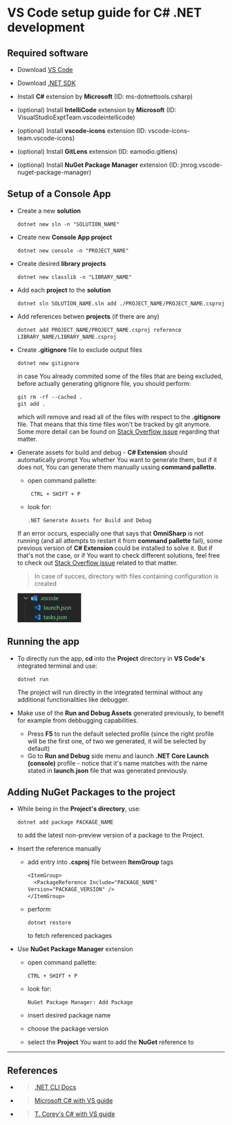 
# VS Code setup guide for C# .NET development

## Required software

* Download [VS Code](https://code.visualstudio.com/download)

* Download [.NET SDK](https://dotnet.microsoft.com/en-us/download)

* Install **C#** extension by **Microsoft** (ID: ms-dotnettools.csharp)  

* (optional) Install **IntelliCode** extension by **Microsoft** (ID: VisualStudioExptTeam.vscodeintellicode)

* (optional) Install **vscode-icons** extension (ID: vscode-icons-team.vscode-icons)

* (optional) Install **GitLens** extension (ID: eamodio.gitlens)

* (optional) Install **NuGet Package Manager** extension (ID: jmrog.vscode-nuget-package-manager)

## Setup of a Console App

* Create a new **solution**

      dotnet new sln -n "SOLUTION_NAME"

* Create new **Console App project**

      dotnet new console -n "PROJECT_NAME"

* Create desired **library projects**

      dotnet new classlib -n "LIBRARY_NAME"

* Add each **project** to the **solution**

      dotnet sln SOLUTION_NAME.sln add ./PROJECT_NAME/PROJECT_NAME.csproj

* Add references betwen **projects** (if there are any)

      dotnet add PROJECT_NAME/PROJECT_NAME.csproj reference LIBRARY_NAME/LIBRARY_NAME.csproj

* Create **.gitignore** file to exclude output files

      dotnet new gitignore
  in case You already commited some of the files that are being excluded, before actually generating gitignore file, you should perform:

      git rm -rf --cached .
      git add .
  which will remove and read all of the files with respect to the **.gitignore** file. That means that this time files won't be tracked by git anymore. Some more detail can be found on [Stack Overflow issue](https://stackoverflow.com/questions/25436312/gitignore-not-working) regarding that matter.

* Generate assets for build and debug - **C# Extension** should automatically prompt You whether You want to generate them, but if it does not, You can generate them manually ussing **command pallette**.
  * open command pallette:  

         CTRL + SHIFT + P
  * look for:
  
        .NET Generate Assets for Build and Debug
  If an error occurs, especially one that says that **OmniSharp** is not running (and all attempts to restart it from **command pallette** fail), some previous version of **C# Extension** could be installed to solve it. But if that's not the case, or if You want to check different solutions, feel free to check out [Stack Overflow issue](https://stackoverflow.com/questions/62558818/unable-to-generate-assets-to-build-and-debug-omnisharp-server-is-not-running) related to that matter.
  > In case of succes, directory with files containing configuration is created

  ![Generated assets structure](./README_IMAGES/run_debug_assets_files.png)

## Running the app

* To directly run the app, **cd** into the **Project** directory in **VS Code's** integrated terminal and use:

      dotnet run
  The project will run directly in the integrated terminal without any additional functionalities like debugger.

* Make use of the **Run and Debug Assets** generated previously, to benefit for example from debbugging capabilities.
  * Press  **F5** to run the default selected profile (since the right profile will be the first one, of two we generated, it will be selected by default)
  * Go to **Run and Debug** side menu and launch **.NET Core Launch (console)** profile - notice that it's name matches with the name stated in **launch.json** file that was generated previously.

## Adding NuGet Packages to the project

* While being in the **Project's directory**, use:

      dotnet add package PACKAGE_NAME
  to add the latest non-preview version of a package to the Project.

* Insert the reference manually
  * add entry into **.csproj** file between **ItemGroup** tags
  
        <ItemGroup>  
          <PackageReference Include="PACKAGE_NAME" Version="PACKAGE_VERSION" />  
        </ItemGroup>
  * perform

        dotnet restore

      to fetch referenced packages

* Use **NuGet Package Manager** extension

  * open command pallette:  

        CTRL + SHIFT + P
  * look for:

        NuGet Package Manager: Add Package
  * insert desired package name
  * choose the package version
  * select the **Project** You want to add the **NuGet** reference to

 ---

## References

* >[.NET CLI Docs](https://learn.microsoft.com/en-us/dotnet/core/tools/)  

* > [Microsoft C# with VS guide](https://learn.microsoft.com/en-us/shows/dotnet/get-started-vscode-csharp-net-core-windows)  

* >[T. Corey's C# with VS guide](https://www.youtube.com/watch?v=r5dtl9Uq9V0)
